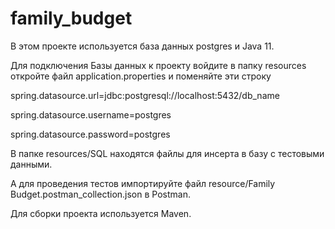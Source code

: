 # family_budget
В этом проекте используется база данных postgres и Java 11.

Для подключения Базы данных к проекту войдите в папку resources  откройте файл application.properties  и поменяйте эти строку

spring.datasource.url=jdbc:postgresql://localhost:5432/db_name 

spring.datasource.username=postgres

spring.datasource.password=postgres

В папке resources/SQL находятся файлы для инсерта в базу с тестовыми данными.

А для проведения тестов импортируйте файл resource/Family Budget.postman_collection.json в Postman.

Для сборки проекта используется Maven.
